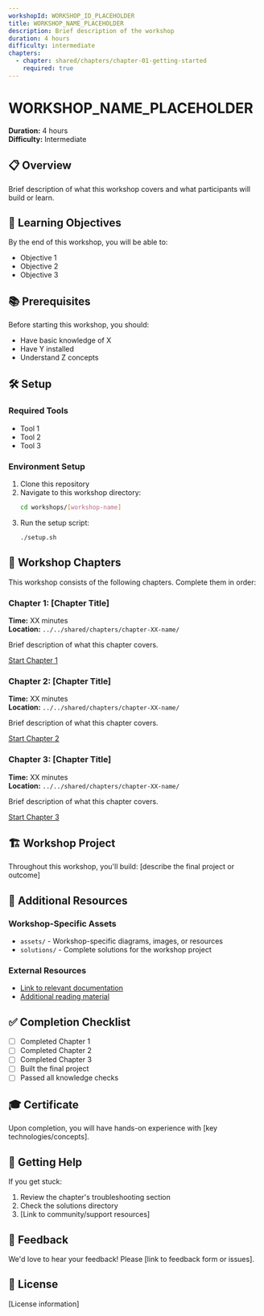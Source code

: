 ```yaml
---
workshopId: WORKSHOP_ID_PLACEHOLDER
title: WORKSHOP_NAME_PLACEHOLDER
description: Brief description of the workshop
duration: 4 hours
difficulty: intermediate
chapters:
  - chapter: shared/chapters/chapter-01-getting-started
    required: true
---
```


# WORKSHOP_NAME_PLACEHOLDER

**Duration:** 4 hours  
**Difficulty:** Intermediate

## 📋 Overview

Brief description of what this workshop covers and what participants will build or learn.

## 🎯 Learning Objectives

By the end of this workshop, you will be able to:
- Objective 1
- Objective 2
- Objective 3

## 📚 Prerequisites

Before starting this workshop, you should:
- Have basic knowledge of X
- Have Y installed
- Understand Z concepts

## 🛠️ Setup

### Required Tools
- Tool 1
- Tool 2
- Tool 3

### Environment Setup

1. Clone this repository
2. Navigate to this workshop directory:
   ```bash
   cd workshops/[workshop-name]
   ```
3. Run the setup script:
   ```bash
   ./setup.sh
   ```

## 📖 Workshop Chapters

This workshop consists of the following chapters. Complete them in order:

### Chapter 1: [Chapter Title]
**Time:** XX minutes  
**Location:** `../../shared/chapters/chapter-XX-name/`

Brief description of what this chapter covers.

[Start Chapter 1](../../shared/chapters/chapter-XX-name/README.md)

### Chapter 2: [Chapter Title]
**Time:** XX minutes  
**Location:** `../../shared/chapters/chapter-XX-name/`

Brief description of what this chapter covers.

[Start Chapter 2](../../shared/chapters/chapter-XX-name/README.md)

### Chapter 3: [Chapter Title]
**Time:** XX minutes  
**Location:** `../../shared/chapters/chapter-XX-name/`

Brief description of what this chapter covers.

[Start Chapter 3](../../shared/chapters/chapter-XX-name/README.md)

## 🏗️ Workshop Project

Throughout this workshop, you'll build: [describe the final project or outcome]

## 📝 Additional Resources

### Workshop-Specific Assets
- `assets/` - Workshop-specific diagrams, images, or resources
- `solutions/` - Complete solutions for the workshop project

### External Resources
- [Link to relevant documentation](#)
- [Additional reading material](#)

## ✅ Completion Checklist

- [ ] Completed Chapter 1
- [ ] Completed Chapter 2
- [ ] Completed Chapter 3
- [ ] Built the final project
- [ ] Passed all knowledge checks

## 🎓 Certificate

Upon completion, you will have hands-on experience with [key technologies/concepts].

## 🤝 Getting Help

If you get stuck:
1. Review the chapter's troubleshooting section
2. Check the solutions directory
3. [Link to community/support resources]

## 📧 Feedback

We'd love to hear your feedback! Please [link to feedback form or issues].

## 📄 License

[License information]
